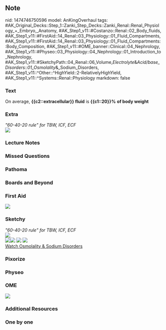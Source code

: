 ## Note
nid: 1474746750596
model: AnKingOverhaul
tags: #AK_Original_Decks::Step_1::Zanki_Step_Decks::Zanki_Renal::Renal_Physiology_+_Embryo,_Anatomy, #AK_Step1_v11::#Costanzo::Renal::02_Body_fluids, #AK_Step1_v11::#FirstAid::14_Renal::03_Physiology::01_Fluid_Compartments, #AK_Step1_v11::#FirstAid::14_Renal::03_Physiology::01_Fluid_Compartments::Body_Composition, #AK_Step1_v11::#OME_banner::Clinical::04_Nephrology, #AK_Step1_v11::#Physeo::03_Physiology::04_Nephrology::01_Introduction_to_Nephrology, #AK_Step1_v11::#SketchyPath::04_Renal::06_Volume,_Electrolyte_&_Acid/base_Disorders::01_Osmolality_&_Sodium_Disorders, #AK_Step1_v11::^Other::^HighYield::2-RelativelyHighYield, #AK_Step1_v11::^Systems::Renal::Physiology
markdown: false

### Text
<div>
  <div>
    On average, <b>{{c2::extracellular}} fluid</b> is
    <b>{{c1::20}}%</b> <b>of body weight</b>
  </div>
</div>

### Extra
<div>
  <i>"60-40-20 rule" for TBW, ICF, ECF</i>
</div>
<div>
  <i><img src="paste-373172528480763.jpg"></i>
</div>

### Lecture Notes


### Missed Questions


### Pathoma


### Boards and Beyond


### First Aid
<img src="tmpHrokX5.png">

### Sketchy
<div>
  <div>
    <i>"60-40-20 rule" for TBW, ICF, ECF</i>
  </div>
  <div><img src=
  "Screen%20Shot%202019-11-03%20at%201.05.19%20PM.png"></div>
</div>
<div><img src=
"Screen%20Shot%202019-11-17%20at%206.31.25%20PM_1566160514431_1566160514431.png"><img src="Screen%20Shot%202019-11-17%20at%206.31.17%20PM.png">
<img src="Screen%20Shot%202019-12-28%20at%206.25.00%20PM.JPG">
<img src=
"Screen%20Shot%202020-01-04%20at%2011.24.03%20PM.JPG"></div><a href="https://dashboard.sketchy.com/study/medical/courses/medical-pathophysiology/units/medical-pathophysiology-renal/videos/medical-pathophysiology-renal-volume-electrolyte-and-acidbase-disorders-osmolality-and-sodium-disorders?utm_source=anki&utm_medium=partnership&utm_campaign=february_update&utm_content=medical">Watch
Osmolality & Sodium Disorders</a>

### Pixorize


### Physeo


### OME
<div class="ome-widget">
  <a href=
  "https://onlinemeded.org/spa/nephrology?ref=anki"><img src=
  "_OME_AnkiFlashcards_Topic_3.png"></a>
</div>

### Additional Resources


### One by one

